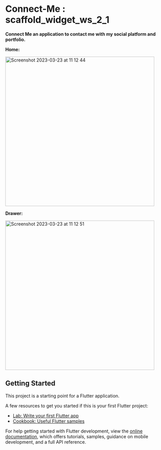 # Connect-Me : scaffold_widget_ws_2_1

**Connect Me an application to contact me with my social platform and portfolio.**

**Home:**

<img width="466" alt="Screenshot 2023-03-23 at 11 12 44" src="https://user-images.githubusercontent.com/95628601/227114253-5c9f4817-244c-4a3c-b872-b9b9a4b80021.png">


**Drawer:**

<img width="466" alt="Screenshot 2023-03-23 at 11 12 51" src="https://user-images.githubusercontent.com/95628601/227114367-b2670d26-3f91-4e30-9d4d-896849cde6f8.png">



## Getting Started

This project is a starting point for a Flutter application.

A few resources to get you started if this is your first Flutter project:

- [Lab: Write your first Flutter app](https://docs.flutter.dev/get-started/codelab)
- [Cookbook: Useful Flutter samples](https://docs.flutter.dev/cookbook)

For help getting started with Flutter development, view the
[online documentation](https://docs.flutter.dev/), which offers tutorials,
samples, guidance on mobile development, and a full API reference.
